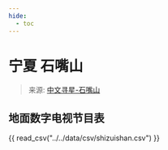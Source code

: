 ```yaml
---
hide:
  - toc
---
```


# 宁夏 石嘴山

> 来源: [中文寻星-石嘴山](http://dtmb.saoing.com/shizuishan.htm)

## 地面数字电视节目表

{{ read_csv("../../data/csv/shizuishan.csv") }}
